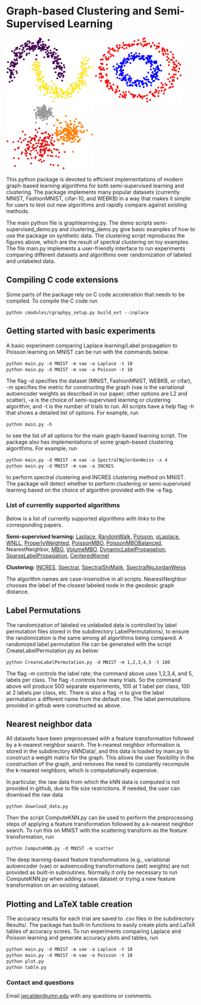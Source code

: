 # Graph-based Clustering and Semi-Supervised Learning

![Cluster moons](images/cluster_moons.png)
![Cluster circles](images/cluster_circles.png)
![Cluster blobs](images/cluster_blobs.png)

This python package is devoted to efficient implementations of modern graph-based learning algorithms for both semi-supervised learning and clustering. The package implements many popular datasets (currently MNIST, FashionMNIST, cifar-10, and WEBKB) in a way that makes it simple for users to test out new algorithms and rapidly compare against existing methods.

The main python file is graphlearning.py. The demo scripts semi-supervised_demo.py and clustering_demo.py give basic examples of how to use the package on synthetic data. The clustering script reproduces the figures above, which are the result of spectral clustering on toy examples. The file main.py implements a user-friendly interface to run experiments comparing different datasets and algorithms over randomization of labeled and unlabeled data.

## Compiling C code extensions

Some parts of the package rely on C code acceleration that needs to be compiled. To compile the C code run

```
python cmodules/cgraphpy_setup.py build_ext --inplace
```

## Getting started with basic experiments

A basic experiment comparing Laplace learning/Label propagation to Poisson learning on MNIST can be run with the commands below.

```
python main.py -d MNIST -m vae -a Laplace -t 10
python main.py -d MNIST -m vae -a Poisson -t 10
```

The flag -d specifies the dataset (MNIST, FashionMNIST, WEBKB, or cifar), -m specifies the metric for constructing the graph (vae is the variational autoencoder weights as described in our paper; other options are L2 and scatter), -a is the choice of semi-supervised learning or clustering algorithm, and -t is the number of trials to run. All scripts have a help flag -h that shows a detailed list of options. For example, run

```
python main.py -h
```

to see the list of all options for the main graph-based learning script. The package also has implementations of some graph-based clustering algorithms. For example, run 

```
python main.py -d MNIST -m vae -a SpectralNgJordanWeiss -x 4
python main.py -d MNIST -m vae -a INCRES
```

to perform spectral clustering and INCRES clustering method on MNIST. The package will detect whether to perform clustering or semi-supervised learning based on the choice of algorithm provided with the -a flag.

### List of currently supported algorithms

Below is a list of currently supported algorithms with links to the corresponding papers.

**Semi-supervised learning:** [Laplace](https://www.aaai.org/Papers/ICML/2003/ICML03-118.pdf), [RandomWalk](https://link.springer.com/chapter/10.1007/978-3-540-28649-3_29), [Poisson](https://arxiv.org/abs/), [pLaplace](https://arxiv.org/abs/1901.05031), [WNLL](https://link.springer.com/article/10.1007/s10915-017-0421-z), [ProperlyWeighted](https://arxiv.org/abs/1810.04351), [PoissonMBO](https://arxiv.org/abs/), [PoissonMBOBalanced](https://arxiv.org/abs/), NearestNeighbor, [MBO](https://ieeexplore.ieee.org/abstract/document/6714564), [VolumeMBO](https://link.springer.com/chapter/10.1007/978-3-319-58771-4_27), [DynamicLabelPropagation](https://www.sciencedirect.com/science/article/abs/pii/S0031320315003738), [SparseLabelPropagation](https://arxiv.org/abs/1612.01414), [CenteredKernel](https://romaincouillet.hebfree.org/docs/conf/SSL_ICML18.pdf)


**Clustering:** [INCRES](https://link.springer.com/chapter/10.1007/978-3-319-91274-5_9), [Spectral](https://link.springer.com/article/10.1007/s11222-007-9033-z), [SpectralShiMalik](https://ieeexplore.ieee.org/abstract/document/868688), [SpectralNgJordanWeiss](http://papers.nips.cc/paper/2092-on-spectral-clustering-analysis-and-an-algorithm.pdf)

The algorithm names are case-insensitive in all scripts. NearestNeighbor chooses the label of the closest labeled node in the geodesic graph distance.


## Label Permutations

The randomization of labeled vs unlabeled data is controlled by label permutation files stored in the subdirectory LabelPermutations/, to ensure the randomization is the same among all algorithms being compared. A randomized label permutation file can be generated with the script CreateLabelPermutation.py as below:

```
python CreateLabelPermutation.py -d MNIST -m 1,2,3,4,5 -t 100
```

The flag -m controls the label rate; the command above uses 1,2,3,4, and 5, labels per class. The flag -t controls how many trials. So the command above will produce 500 separate experiments, 100 at 1 label per class, 100 at 2 labels per class, etc. There is also a flag -n to give the label permutation a different name from the default one. The label permutations provided in github were constructed as above.

## Nearest neighbor data

All datasets have been preprocessed with a feature transformation followed by a k-nearest neighbor search. The k-nearest neighbor information is stored in the subdirectory kNNData/, and this data is loaded by main.py to construct a weight matrix for the graph. This allows the user flexibility in the construction of the graph, and removes the need to constantly recompute the k-nearest neighbors, which is computationally expensive.

In particular, the raw data from which the kNN data is computed is not provided in github, due to file size restrictions. If needed, the user can download the raw data

```
python download_data.py
```

Then the script ComputeKNN.py can be used to perform the preprocessing steps of applying a feature transformation followed by a k-nearest neighbor search. To run this on MNIST with the scattering transform as the feature transformation, run 

```
python ComputeKNN.py -d MNIST -m scatter
```

The deep learning-based feature transformations (e.g., variational autoencoder (vae) or autoencoding transformations (aet) weights) are not provided as built-in subroutines. Normally it only be necessary to run ComputeKNN.py when adding a new dataset or trying a new feature transformation on an existing dataset.


## Plotting and LaTeX table creation

The accuracy results for each trial are saved to .csv files in the subdirectory Results/. The package has built-in functions to easily create plots and LaTeX tables of accuracy scores. To run experiments comparing Laplace and Poisson learning and generate accuracy plots and tables, run

```
python main.py -d MNIST -m vae -a Laplace -t 10
python main.py -d MNIST -m vae -a Poisson -t 10
python plot.py
python table.py
```

### Contact and questions


Email <jwcalder@umn.edu> with any questions or comments.

